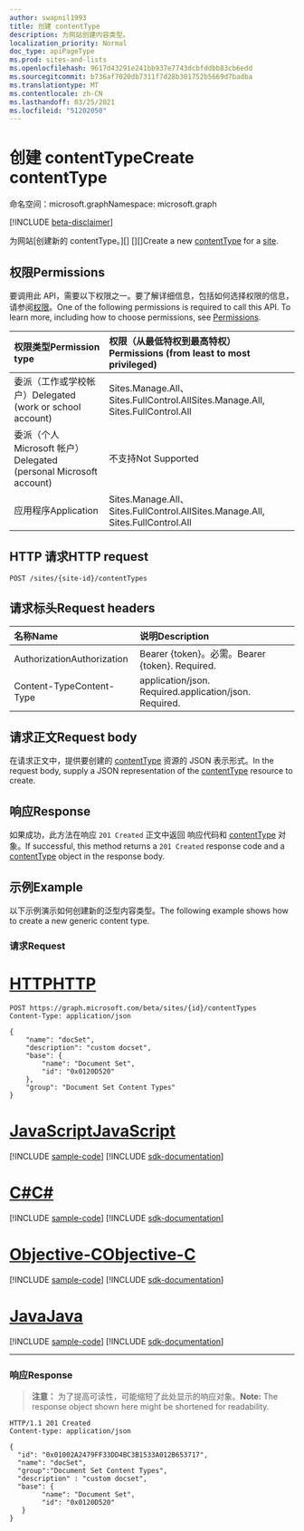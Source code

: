 ```yaml
---
author: swapnil1993
title: 创建 contentType
description: 为网站创建内容类型。
localization_priority: Normal
doc_type: apiPageType
ms.prod: sites-and-lists
ms.openlocfilehash: 9617d43291e241bb937e7743dcbfddbb83cb6edd
ms.sourcegitcommit: b736af7020db7311f7d28b301752b5669d7badba
ms.translationtype: MT
ms.contentlocale: zh-CN
ms.lasthandoff: 03/25/2021
ms.locfileid: "51202050"
---
```

# <a name="create-contenttype"></a><span data-ttu-id="98f40-103">创建 contentType</span><span class="sxs-lookup"><span data-stu-id="98f40-103">Create contentType</span></span>
<span data-ttu-id="98f40-104">命名空间：microsoft.graph</span><span class="sxs-lookup"><span data-stu-id="98f40-104">Namespace: microsoft.graph</span></span>

[!INCLUDE [beta-disclaimer](../../includes/beta-disclaimer.md)]

<span data-ttu-id="98f40-105">为网站[创建新的 contentType。][] [][]</span><span class="sxs-lookup"><span data-stu-id="98f40-105">Create a new [contentType][] for a [site][].</span></span>

## <a name="permissions"></a><span data-ttu-id="98f40-106">权限</span><span class="sxs-lookup"><span data-stu-id="98f40-106">Permissions</span></span>

<span data-ttu-id="98f40-p101">要调用此 API，需要以下权限之一。要了解详细信息，包括如何选择权限的信息，请参阅[权限](/graph/permissions-reference)。</span><span class="sxs-lookup"><span data-stu-id="98f40-p101">One of the following permissions is required to call this API. To learn more, including how to choose permissions, see [Permissions](/graph/permissions-reference).</span></span>

|<span data-ttu-id="98f40-109">权限类型</span><span class="sxs-lookup"><span data-stu-id="98f40-109">Permission type</span></span>      | <span data-ttu-id="98f40-110">权限（从最低特权到最高特权）</span><span class="sxs-lookup"><span data-stu-id="98f40-110">Permissions (from least to most privileged)</span></span>              |
|:--------------------|:---------------------------------------------------------|
|<span data-ttu-id="98f40-111">委派（工作或学校帐户）</span><span class="sxs-lookup"><span data-stu-id="98f40-111">Delegated (work or school account)</span></span> |<span data-ttu-id="98f40-112">Sites.Manage.All、Sites.FullControl.All</span><span class="sxs-lookup"><span data-stu-id="98f40-112">Sites.Manage.All, Sites.FullControl.All</span></span>    |
|<span data-ttu-id="98f40-113">委派（个人 Microsoft 帐户）</span><span class="sxs-lookup"><span data-stu-id="98f40-113">Delegated (personal Microsoft account)</span></span> |<span data-ttu-id="98f40-114">不支持</span><span class="sxs-lookup"><span data-stu-id="98f40-114">Not Supported</span></span>    |
|<span data-ttu-id="98f40-115">应用程序</span><span class="sxs-lookup"><span data-stu-id="98f40-115">Application</span></span> |<span data-ttu-id="98f40-116">Sites.Manage.All、Sites.FullControl.All</span><span class="sxs-lookup"><span data-stu-id="98f40-116">Sites.Manage.All, Sites.FullControl.All</span></span> |


## <a name="http-request"></a><span data-ttu-id="98f40-117">HTTP 请求</span><span class="sxs-lookup"><span data-stu-id="98f40-117">HTTP request</span></span>

<!-- { "blockType": "ignored" } -->

```http
POST /sites/{site-id}/contentTypes

```

## <a name="request-headers"></a><span data-ttu-id="98f40-118">请求标头</span><span class="sxs-lookup"><span data-stu-id="98f40-118">Request headers</span></span>
|<span data-ttu-id="98f40-119">名称</span><span class="sxs-lookup"><span data-stu-id="98f40-119">Name</span></span>|<span data-ttu-id="98f40-120">说明</span><span class="sxs-lookup"><span data-stu-id="98f40-120">Description</span></span>|
|:---|:---|
|<span data-ttu-id="98f40-121">Authorization</span><span class="sxs-lookup"><span data-stu-id="98f40-121">Authorization</span></span>|<span data-ttu-id="98f40-p102">Bearer {token}。必需。</span><span class="sxs-lookup"><span data-stu-id="98f40-p102">Bearer {token}. Required.</span></span>|
|<span data-ttu-id="98f40-124">Content-Type</span><span class="sxs-lookup"><span data-stu-id="98f40-124">Content-Type</span></span>|<span data-ttu-id="98f40-p103">application/json. Required.</span><span class="sxs-lookup"><span data-stu-id="98f40-p103">application/json. Required.</span></span>|

## <a name="request-body"></a><span data-ttu-id="98f40-127">请求正文</span><span class="sxs-lookup"><span data-stu-id="98f40-127">Request body</span></span>

<span data-ttu-id="98f40-128">在请求正文中，提供要创建的 [contentType][] 资源的 JSON 表示形式。</span><span class="sxs-lookup"><span data-stu-id="98f40-128">In the request body, supply a JSON representation of the [contentType][] resource to create.</span></span>

## <a name="response"></a><span data-ttu-id="98f40-129">响应</span><span class="sxs-lookup"><span data-stu-id="98f40-129">Response</span></span>

<span data-ttu-id="98f40-130">如果成功，此方法在响应 `201 Created` 正文中返回 响应代码和 [contentType][] 对象。</span><span class="sxs-lookup"><span data-stu-id="98f40-130">If successful, this method returns a `201 Created` response code and a [contentType][] object in the response body.</span></span>


## <a name="example"></a><span data-ttu-id="98f40-131">示例</span><span class="sxs-lookup"><span data-stu-id="98f40-131">Example</span></span>

<span data-ttu-id="98f40-132">以下示例演示如何创建新的泛型内容类型。</span><span class="sxs-lookup"><span data-stu-id="98f40-132">The following example shows how to create a new generic content type.</span></span>

### <a name="request"></a><span data-ttu-id="98f40-133">请求</span><span class="sxs-lookup"><span data-stu-id="98f40-133">Request</span></span>


# <a name="http"></a>[<span data-ttu-id="98f40-134">HTTP</span><span class="sxs-lookup"><span data-stu-id="98f40-134">HTTP</span></span>](#tab/http)
<!-- {
  "blockType": "request",
  "name": "create_contenttype"
}
-->

```http
POST https://graph.microsoft.com/beta/sites/{id}/contentTypes
Content-Type: application/json

{
    "name": "docSet",
    "description": "custom docset",
    "base": {
        "name": "Document Set",
        "id": "0x0120D520"
    },
    "group": "Document Set Content Types" 
}
```
# <a name="javascript"></a>[<span data-ttu-id="98f40-135">JavaScript</span><span class="sxs-lookup"><span data-stu-id="98f40-135">JavaScript</span></span>](#tab/javascript)
[!INCLUDE [sample-code](../includes/snippets/javascript/create-contenttype-javascript-snippets.md)]
[!INCLUDE [sdk-documentation](../includes/snippets/snippets-sdk-documentation-link.md)]

# <a name="c"></a>[<span data-ttu-id="98f40-136">C#</span><span class="sxs-lookup"><span data-stu-id="98f40-136">C#</span></span>](#tab/csharp)
[!INCLUDE [sample-code](../includes/snippets/csharp/create-contenttype-csharp-snippets.md)]
[!INCLUDE [sdk-documentation](../includes/snippets/snippets-sdk-documentation-link.md)]

# <a name="objective-c"></a>[<span data-ttu-id="98f40-137">Objective-C</span><span class="sxs-lookup"><span data-stu-id="98f40-137">Objective-C</span></span>](#tab/objc)
[!INCLUDE [sample-code](../includes/snippets/objc/create-contenttype-objc-snippets.md)]
[!INCLUDE [sdk-documentation](../includes/snippets/snippets-sdk-documentation-link.md)]

# <a name="java"></a>[<span data-ttu-id="98f40-138">Java</span><span class="sxs-lookup"><span data-stu-id="98f40-138">Java</span></span>](#tab/java)
[!INCLUDE [sample-code](../includes/snippets/java/create-contenttype-java-snippets.md)]
[!INCLUDE [sdk-documentation](../includes/snippets/snippets-sdk-documentation-link.md)]

---


### <a name="response"></a><span data-ttu-id="98f40-139">响应</span><span class="sxs-lookup"><span data-stu-id="98f40-139">Response</span></span>
><span data-ttu-id="98f40-140">**注意：** 为了提高可读性，可能缩短了此处显示的响应对象。</span><span class="sxs-lookup"><span data-stu-id="98f40-140">**Note:** The response object shown here might be shortened for readability.</span></span>

<!-- {
  "blockType": "response",
  "truncated": true,
  "@odata.type": "microsoft.graph.contentType"
}
-->

```http
HTTP/1.1 201 Created
Content-type: application/json

{
  "id": "0x01002A2479FF33DD4BC3B1533A012B653717",
  "name": "docSet",
  "group":"Document Set Content Types",
  "description" : "custom docset",
  "base": {
        "name": "Document Set",
        "id": "0x0120D520"
   }
}
```


[contentType]: ../resources/contentType.md
[site]: ../resources/site.md

<!--
{
  "type": "#page.annotation",
  "description": "Create a Content type in a site",
  "keywords": "content type",
  "section": "documentation",
  "tocPath": "sites/Create ContentType",
  "suppressions": [
  ]
}
-->

